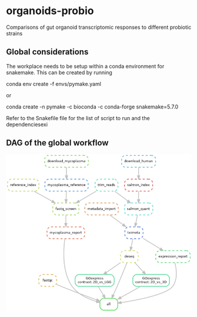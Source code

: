 # organoids-probio
Comparisons of gut organoid transcriptomic responses to different probiotic strains

## Global considerations

The workplace needs to be setup within a conda environment for snakemake. 
This can be created by running 

conda env create -f envs/pymake.yaml

or 

conda create -n pymake -c bioconda -c conda-forge snakemake=5.7.0

Refer to the Snakefile file for the list of script to run and the dependenciesexi

## DAG of the global workflow 
<!---
snakemake --dag | dot -Tgif > dag.gif
--->
![Workflow Graph](dag.png)
